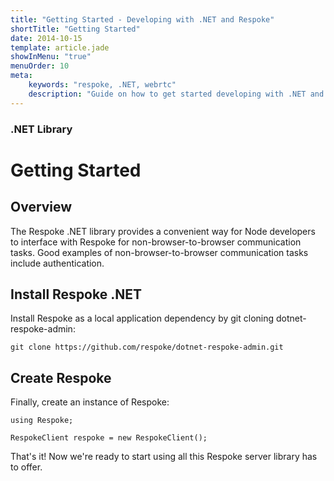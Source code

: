 ```yaml
---
title: "Getting Started - Developing with .NET and Respoke"
shortTitle: "Getting Started"
date: 2014-10-15
template: article.jade
showInMenu: "true"
menuOrder: 10
meta:
    keywords: "respoke, .NET, webrtc"
    description: "Guide on how to get started developing with .NET and Respoke."
---
```


### .NET Library
# Getting Started

## Overview

The Respoke .NET library provides a convenient way for Node developers to interface with Respoke for
non-browser-to-browser communication tasks. Good examples of non-browser-to-browser communication tasks include
authentication.

## Install Respoke .NET

Install Respoke as a local application dependency by git cloning dotnet-respoke-admin:

    git clone https://github.com/respoke/dotnet-respoke-admin.git

## Create Respoke

Finally, create an instance of Respoke:

    using Respoke;

    RespokeClient respoke = new RespokeClient();

That's it! Now we're ready to start using all this Respoke server library has to offer.

